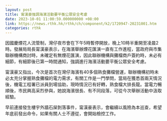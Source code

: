 ```yaml
---
layout: post
title: 甯漢豪強調海濱活動要平衡公眾安全考慮
date: 2023-10-01 11:00:59.000000000 +08:00
link: https://news.rthk.hk/rthk/ch/component/k2/1720947-20231001.htm
categories: rthk
---
```


因國慶煙花人流管制，灣仔夜市會在下午5時暫停開放，晚上10時半重開至凌晨2時。發展局局長甯漢豪表示，在海濱舉辦煙花匯演一直有工作進程，當政府與市集聯辦機構商討時，未確定有無煙花匯演，因此聯辦機構與攤檔商戶簽約時，未必有細節，有細節後已第一時間通知，強調進行海濱活動要平衡公眾安全考慮。

甯漢豪又指出，今次是首次在灣仔海濱有40多個熟食攤檔營運，聯辦機構初時未必太充分掌握熟食攤檔的電力需求，有關工作是一門學問，當局在獲悉首兩天情況後，機電工程署已派員到場協助，現時情況已有好轉，熟食檔大排長龍。當電力暢順後，市民興高采烈參與，她說海濱很長、有不同段落，可從今次舉辦活動中汲取經驗。

早前連接發生樓宇外牆石屎剝落事件，甯漢豪表示，會繼續以風險為本巡查，希望年底前發出命令，如果有關人士不遵從，會開始檢控工作。

